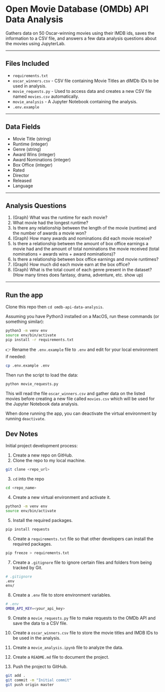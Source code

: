 # Open Movie Database (OMDb) API Data Analysis

Gathers data on 50 Oscar-winning movies using their IMDB ids, saves the information to a CSV file, and answers a few data analysis questions about the movies using JupyterLab.

---

## Files Included

* `requirements.txt`
* `oscar_winners.csv` - CSV file containing Movie Titles an dIMDb IDs to be used in analysis.
* `movie_requests.py` - Used to access data and creates a new CSV file named `movies.csv` automatically.
* `movie_analysis` - A Jupyter Notebook containing the analysis.
* `.env.example`

---

## Data Fields

* Movie Title (string)
* Runtime (integer)
* Genre (string)
* Award Wins (integer)
* Award Nominations (integer)
* Box Office (integer)
* Rated
* Director
* Released
* Language

---

## Analysis Questions

1. (Graph) What was the runtime for each movie?
2. What movie had the longest runtime?
3. Is there any relationship between the length of the movie (runtime) and the number of awards a movie won?
4. (Graph) How many awards and nominations did each movie receive?
5. Is there a relationship between the amount of box office earnings a movie had and the amount of total nominations the movie received (total nominations = awards wins + award nominations)?
6. Is there a relationship between box office earnings and movie runtimes?
7. (Graph) How much did each movie earn at the box office?
8. (Graph) What is the total count of each genre present in the dataset? (How many times does fantasy, drama, adventure, etc. show up)

---

## Run the app

Clone this repo then `cd omdb-api-data-analysis`.

Assuming you have Python3 installed on a MacOS, run these commands (or something similar):

```bash
python3 -m venv env
source env/bin/activate
pip install -r requirements.txt
```

👉 Rename the `.env.example` file to `.env` and edit for your local environment if needed:

```bash
cp .env.example .env
```

Then run the script to load the data:

```bash
python movie_requests.py
```

This will read the file `oscar_winners.csv` and gather data on the listed movies before creating a new file called `movies.csv` which will be used for the Jupyter Notebook data analysis.

When done running the app, you can deactivate the virtual environment by running `deactivate`.

## Dev Notes

Initial project development process:

1. Create a new repo on GitHub.
2. Clone the repo to my local machine.

```bash
git clone <repo_url>
```

3. `cd` into the repo

```bash
cd <repo_name>
```

4. Create a new virtual environment and activate it.

```bash
python3 -m venv env
source env/bin/activate
```

5. Install the required packages.

```bash
pip install requests
```

6. Create a `requirements.txt` file so that other developers can install the required packages.

```bash
pip freeze > requirements.txt
```

7. Create a `.gitignore` file to ignore certain files and folders from being tracked by Git.

```bash
# .gitignore
.env
env/
```

8. Create a `.env` file to store environment variables.

```bash
# .env
OMDB_API_KEY=<your_api_key>
```

9. Create a `movie_requests.py` file to make requests to the OMDb API and save the data to a CSV file.

10. Create a `oscar_winners.csv` file to store the movie titles and IMDB IDs to be used in the analysis.

11. Create a `movie_analysis.ipynb` file to analyze the data.

12. Create a `README.md` file to document the project.

13. Push the project to GitHub.

```bash
git add .
git commit -m "Initial commit"
git push origin master
```

